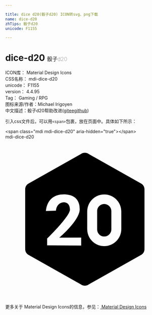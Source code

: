 ```yaml
---

title: dice d20(骰子d20) ICON转svg、png下载
name: dice-d20
zhTips: 骰子d20
unicode: F1155

---
```


# dice-d20  <small style="font-size: 60%;font-weight: 100">骰子d20</small>


<div class="detail-page">
<p>
<span>
ICON库：
<span class="badge-secondary badge">Material Design Icons</span> 
</span>
<br/>
<span>
CSS名称：
<span class="badge-secondary badge">mdi-dice-d20</span> 
</span>
<br/>
<span>
unicode：
<span class="badge-secondary badge">F1155</span> 
</span>
<br/>
<span>
version：
<span class="badge-secondary badge">4.4.95</span> 
</span>
<br/>
<span>Tag：
<span class="badge-light badge">Gaming / RPG</span>
</span>
<br/>
<span>图标来源/作者：<span class="badge-light badge">Michael Irigoyen</span></span> 
<br/>
<span class="zh-detail">中文描述：<span class="badge-primary badge">骰子d20</span><span class="help-link"><span>帮助改进</span>(<a href="https://gitee.com/liuwave/icon-helper/edit/master/json/material/dice-d20.json" target="_blank" rel="noopener noreferrer">gitee</a><a href="https://github.com/liuwave/icon-helper/edit/master/json/material/dice-d20.json" target="_blank" rel="noopener noreferrer">github</a></span>)</span><br/>
</p>
</div>
<div class="alert alert-dark">
  <i class="mdi mdi-dice-d20 mdi-48px"></i>
  <i class="mdi mdi-dice-d20 mdi-36px"></i>
  <i class="mdi mdi-dice-d20 mdi-24px"></i>
  <i class="mdi mdi-dice-d20 mdi-18px"></i>
</div>
<div>
  <p>引入css文件后，可以用<code>&lt;span&gt;</code>包裹，放在页面中。具体如下所示：    
  </p>
  <div class="alert alert-primary" style="font-size: 14px">
    &lt;span class="mdi mdi-dice-d20" aria-hidden="true"&gt;&lt;/span&gt;
    <copy-btn content='<span class="mdi mdi-dice-d20" aria-hidden="true"></span>'></copy-btn>
  </div>
  <div class="alert alert-secondary">
    <i class="mdi mdi-dice-d20"
    style="font-size: 24px"
    aria-hidden="true"></i> mdi-dice-d20
    <copy-btn content="mdi-dice-d20" btn-title="复制图标名称"></copy-btn>
  </div>
</div>
<div id="svg" class="svg-wrap">
<svg xmlns="http://www.w3.org/2000/svg" viewBox="0 0 24 24"><path d="M20.47 6.62L12.57 2.18C12.41 2.06 12.21 2 12 2S11.59 2.06 11.43 2.18L3.53 6.62C3.21 6.79 3 7.12 3 7.5V16.5C3 16.88 3.21 17.21 3.53 17.38L11.43 21.82C11.59 21.94 11.79 22 12 22S12.41 21.94 12.57 21.82L20.47 17.38C20.79 17.21 21 16.88 21 16.5V7.5C21 7.12 20.79 6.79 20.47 6.62M11.45 15.96L6.31 15.93V14.91C6.31 14.91 9.74 11.58 9.75 10.57C9.75 9.33 8.73 9.46 8.73 9.46S7.75 9.5 7.64 10.71L6.14 10.76C6.14 10.76 6.18 8.26 8.83 8.26C11.2 8.26 11.23 10.04 11.23 10.5C11.23 12.18 8.15 14.77 8.15 14.77L11.45 14.76V15.96M17.5 13.5C17.5 14.9 16.35 16.05 14.93 16.05C13.5 16.05 12.36 14.9 12.36 13.5V10.84C12.36 9.42 13.5 8.27 14.93 8.27S17.5 9.42 17.5 10.84V13.5M16 10.77V13.53C16 14.12 15.5 14.6 14.92 14.6C14.34 14.6 13.86 14.12 13.86 13.53V10.77C13.86 10.18 14.34 9.71 14.92 9.71C15.5 9.71 16 10.18 16 10.77Z" /></svg>
</div>
<detail full-name='mdi-dice-d20'></detail>
    
<div><p>更多关于 Material Design Icons的信息，参见：<a target="_blank" href="https://iconhelper.cn/material.html"> Material Design Icons</a>
</p></div>
